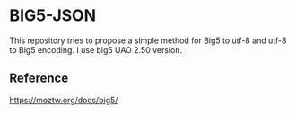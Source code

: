 # BIG5-JSON
This repository tries to propose a simple method for Big5 to utf-8 and utf-8 to Big5 encoding.
I use big5 UAO 2.50 version.

## Reference
https://moztw.org/docs/big5/
